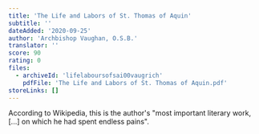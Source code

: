 ```yaml
---
title: 'The Life and Labors of St. Thomas of Aquin'
subtitle: ''
dateAdded: '2020-09-25'
author: 'Archbishop Vaughan, O.S.B.'
translator: ''
score: 90
rating: 0
files:
  - archiveId: 'lifelaboursofsai00vaugrich'
    pdfFile: 'The Life and Labors of St. Thomas of Aquin.pdf'
storeLinks: []
---
```


According to Wikipedia, this is the author's "most important literary work, [...] on which he had spent endless pains".
